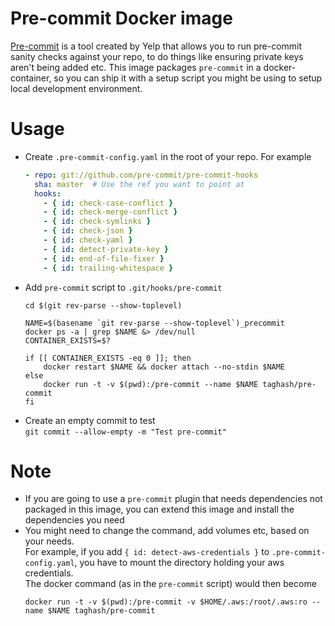 # Pre-commit Docker image
[Pre-commit](http://pre-commit.com/) is a tool created by Yelp that allows you to run pre-commit sanity checks against your repo, to do things like ensuring private keys aren't being added etc. This image packages `pre-commit` in a docker-container, so you can ship it with a setup script you might be using to setup local development environment.

# Usage
- Create `.pre-commit-config.yaml` in the root of your repo. For example   
  ```yaml
  - repo: git://github.com/pre-commit/pre-commit-hooks
    sha: master  # Use the ref you want to point at
    hooks:
      - { id: check-case-conflict }
      - { id: check-merge-conflict }
      - { id: check-symlinks }
      - { id: check-json }
      - { id: check-yaml }
      - { id: detect-private-key }
      - { id: end-of-file-fixer }
      - { id: trailing-whitespace }
  ```
- Add `pre-commit` script to `.git/hooks/pre-commit`  
  ```shell
  cd $(git rev-parse --show-toplevel)

  NAME=$(basename `git rev-parse --show-toplevel`)_precommit
  docker ps -a | grep $NAME &> /dev/null
  CONTAINER_EXISTS=$?

  if [[ CONTAINER_EXISTS -eq 0 ]]; then
      docker restart $NAME && docker attach --no-stdin $NAME
  else
      docker run -t -v $(pwd):/pre-commit --name $NAME taghash/pre-commit
  fi

  ```
- Create an empty commit to test  
  ```git commit --allow-empty -m "Test pre-commit"```

# Note
- If you are going to use a `pre-commit` plugin that needs dependencies not packaged in this image, you can extend this image and install the dependencies you need
- You might need to change the command, add volumes etc, based on your needs.  
  For example, if you add `{ id: detect-aws-credentials }` to `.pre-commit-config.yaml`, you have to mount the directory holding your aws credentials.  
  The docker command (as in the `pre-commit` script) would then become  
  ```shell
  docker run -t -v $(pwd):/pre-commit -v $HOME/.aws:/root/.aws:ro --name $NAME taghash/pre-commit
  ```


